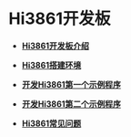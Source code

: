 # Hi3861开发板<a name="ZH-CN_TOPIC_0000001053179263"></a>

-   **[Hi3861开发板介绍](Hi3861开发板介绍.md)**  

-   **[Hi3861搭建环境](Hi3861搭建环境.md)**  

-   **[开发Hi3861第一个示例程序](开发Hi3861第一个示例程序.md)**  

-   **[开发Hi3861第二个示例程序](开发Hi3861第二个示例程序.md)**  

-   **[Hi3861常见问题](Hi3861常见问题.md)**  


